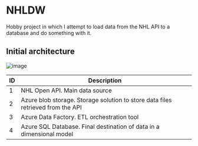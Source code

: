 # NHLDW
Hobby project in which I attempt to load data from the NHL API to a database and do something with it. 


## Initial architecture
![image](https://user-images.githubusercontent.com/19557114/164989043-9446f23a-d78a-4cdd-8d92-d15bb1892c38.png)


| ID            | Description   |
| ------------- | ------------- |
| 1             | NHL Open API. Main data source  |
| 2             | Azure blob storage. Storage solution to store data files retrieved from the API  |
| 3             | Azure Data Factory. ETL orchestration tool  |
| 4             | Azure SQL Database. Final destination of data in a dimensional model  |

